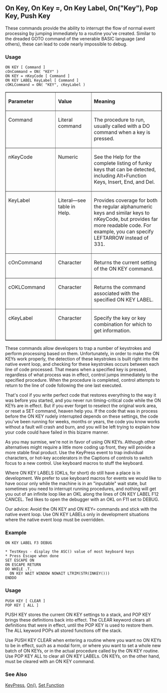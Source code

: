 ## On Key, On Key =, On Key Label, On("Key"), Pop Key, Push Key

These commands provide the ability to interrupt the flow of normal event processing by jumping immediately to a routine you've created. Similar to the dreaded GOTO command of the venerable BASIC language (and others), these can lead to code nearly impossible to debug.

### Usage

```foxpro
ON KEY [ Command ]
cOnCommand = ON( "KEY" )
ON KEY = nKeyCode [ Command ]
ON KEY LABEL KeyLabel [ Command ]
cOKLCommand = ON( "KEY", cKeyLabel )
```
<table border cellspacing=0 cellpadding=0 width=100%>
<tr>
  <td width=32% valign=top>
  <p><b>Parameter</b></p>
  </td>
  <td width=23% valign=top>
  <p><b>Value</b></p>
  </td>
  <td width=45% valign=top>
  <p><b>Meaning</b></p>
  </td>
 </tr>
<tr>
  <td width=32% valign=top>
  <p>Command</p>
  </td>
  <td width=23% valign=top>
  <p>Literal command</p>
  </td>
  <td width=45% valign=top>
  <p>The procedure to run, usually called with a DO command when a key is pressed.</p>
  </td>
 </tr>
<tr>
  <td width=32% valign=top>
  <p>nKeyCode</p>
  </td>
  <td width=23% valign=top>
  <p>Numeric</p>
  </td>
  <td width=45% valign=top>
  <p>See the Help for the complete listing of funky keys that can be detected, including Alt+Function Keys, Insert, End, and Del.</p>
  </td>
 </tr>
<tr>
  <td width=32% valign=top>
  <p>KeyLabel</p>
  </td>
  <td width=23% valign=top>
  <p>Literal&mdash;see table in Help.</p>
  </td>
  <td width=45% valign=top>
  <p>Provides coverage for both the regular alphanumeric keys and similar keys to nKeyCode, but provides far more readable code. For example, you can specify LEFTARROW instead of 331.</p>
  </td>
 </tr>
<tr>
  <td width=32% valign=top>
  <p>cOnCommand</p>
  </td>
  <td width=23% valign=top>
  <p>Character</p>
  </td>
  <td width=45% valign=top>
  <p>Returns the current setting of the ON KEY command.</p>
  </td>
 </tr>
<tr>
  <td width=32% valign=top>
  <p>cOKLCommand</p>
  </td>
  <td width=23% valign=top>
  <p>Character</p>
  </td>
  <td width=45% valign=top>
  <p>Returns the command associated with the specified ON KEY LABEL.</p>
  </td>
 </tr>
<tr>
  <td width=32% valign=top>
  <p>cKeyLabel</p>
  </td>
  <td width=23% valign=top>
  <p>Character</p>
  </td>
  <td width=45% valign=top>
  <p>Specify the key or key combination for which to get information.</p>
  </td>
 </tr>
</table>

These commands allow developers to trap a number of keystrokes and perform processing based on them. Unfortunately, in order to make the ON KEYs work properly, the detection of these keystrokes is built right into the native event loop, and checking for these keystrokes occurs between each line of code processed. That means when a specified key is pressed, regardless of what process was in effect, control jumps immediately to the specified procedure. When the procedure is completed, control attempts to return to the line of code following the one last executed.

That's cool if you write perfect code that restores everything to the way it was before you started, and you never run timing-critical code while the ON KEYs are in effect. But if you ever forget to reselect the original work area, or reset a SET command, heaven help you. If the code that was in process before the ON KEY rudely interrupted depends on these settings, the code you've been running for weeks, months or years, the code you know works without a fault will crash and burn, and you will be left trying to explain how your code could have failed in this bizarre manner.

As you may surmise, we're not in favor of using ON KEYs. Although other alternatives might require a little more coding up front, they will provide a more stable final product. Use the KeyPress event to trap individual characters, or hot-key accelerators in the Captions of controls to switch focus to a new control. Use keyboard macros to stuff the keyboard.

Where ON KEY LABELS (OKLs, for short) do still have a place is in development. We prefer to use keyboard macros for events we would like to have occur only while the machine is in an "inputable" wait state, but sometimes you need to interrupt running procedures, and nothing will get you out of an infinite loop like an OKL along the lines of ON KEY LABEL F12 CANCEL. Ted likes to open the debugger with an OKL on F11 set to DEBUG.

Our advice: Avoid the ON KEY and ON KEY= commands and stick with the native event loop. Use ON KEY LABELs only in development situations where the native event loop must be overridden.

### Example

```foxpro
ON KEY LABEL F3 DEBUG

* TestKeys - display the ASC() value of most keyboard keys
* Press Escape when done
SET ESCAPE ON
ON ESCAPE RETURN
DO WHILE .T.
  ON KEY WAIT WINDOW NOWAIT LTRIM(STR(INKEY()))
ENDDO
```
### Usage

```foxpro
PUSH KEY [ CLEAR ]
POP KEY [ ALL ]
```

PUSH KEY stores the current ON KEY settings to a stack, and POP KEY brings these definitions back into effect. The CLEAR keyword clears all definitions that were in effect, until the POP KEY is used to restore them. The ALL keyword POPs all stored functions off the stack.

Use PUSH KEY CLEAR when entering a routine where you want no ON KEYs to be in effect, such as a modal form, or where you want to set a whole new batch of ON KEYs, or in the actual procedure called by the ON KEY routine. Use POP KEY ALL to clear all ON KEY LABELs. ON KEYs, on the other hand, must be cleared with an ON KEY command.

### See Also

[KeyPress](s4g374.md), [On()](s4g102.md), [Set Function](s4g112.md)